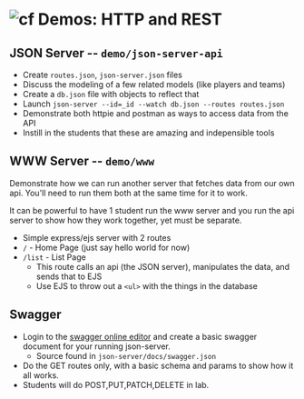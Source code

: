 ![cf](http://i.imgur.com/7v5ASc8.png) Demos: HTTP and REST
==========================================================

## JSON Server -- `demo/json-server-api`
* Create `routes.json`, `json-server.json` files
* Discuss the modeling of a few related models (like players and teams)
* Create a `db.json` file with objects to reflect that
* Launch `json-server --id=_id --watch db.json --routes routes.json`
* Demonstrate both httpie and postman as ways to access data from the API
* Instill in the students that these are amazing and indepensible tools

## WWW Server -- `demo/www`
Demonstrate how we can run another server that fetches data from our own api. You'll need to run them both at the same time for it to work.

It can be powerful to have 1 student run the www server and you run the api server to show how they work together, yet must be separate.

* Simple express/ejs server with 2 routes
* `/` - Home Page (just say hello world for now)
* `/list` - List Page
  * This route calls an api (the JSON server), manipulates the data, and sends that to EJS
  * Use EJS to throw out a `<ul>` with the things in the database
  
## Swagger
* Login to the [swagger online editor](https://swagger.io/tools/swagger-editor/) and create a basic swagger document for your running json-server.
  * Source found in `json-server/docs/swagger.json`
* Do the GET routes only, with a basic schema and params to show how it all works.
* Students will do POST,PUT,PATCH,DELETE in lab.
